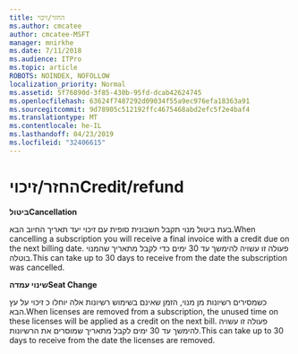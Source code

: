 ```yaml
---
title: החזר/זיכוי
ms.author: cmcatee
author: cmcatee-MSFT
manager: mnirkhe
ms.date: 7/11/2018
ms.audience: ITPro
ms.topic: article
ROBOTS: NOINDEX, NOFOLLOW
localization_priority: Normal
ms.assetid: 5f76890d-3f85-430b-95fd-dcab42624745
ms.openlocfilehash: 63624f7487292d09034f55a9ec976efa18363a91
ms.sourcegitcommit: 9d78905c512192ffc4675468abd2efc5f2e4baf4
ms.translationtype: MT
ms.contentlocale: he-IL
ms.lasthandoff: 04/23/2019
ms.locfileid: "32406615"
---
```

# <a name="creditrefund"></a><span data-ttu-id="468c8-102">החזר/זיכוי</span><span class="sxs-lookup"><span data-stu-id="468c8-102">Credit/refund</span></span>

 <span data-ttu-id="468c8-103">**ביטול**</span><span class="sxs-lookup"><span data-stu-id="468c8-103">**Cancellation**</span></span>
  
<span data-ttu-id="468c8-104">בעת ביטול מנוי תקבל חשבונית סופית עם זיכוי יעד תאריך החיוב הבא.</span><span class="sxs-lookup"><span data-stu-id="468c8-104">When cancelling a subscription you will receive a final invoice with a credit due on the next billing date.</span></span> <span data-ttu-id="468c8-105">פעולה זו עשויה להימשך עד 30 ימים כדי לקבל מתאריך שהמנוי בוטלה.</span><span class="sxs-lookup"><span data-stu-id="468c8-105">This can take up to 30 days to receive from the date the subscription was cancelled.</span></span>
  
 <span data-ttu-id="468c8-106">**שינוי עמדה**</span><span class="sxs-lookup"><span data-stu-id="468c8-106">**Seat Change**</span></span>
  
<span data-ttu-id="468c8-107">כשמסירים רשיונות מן מנוי, הזמן שאינם בשימוש רשיונות אלה יוחלו כ זיכוי על עץ הבא.</span><span class="sxs-lookup"><span data-stu-id="468c8-107">When licenses are removed from a subscription, the unused time on these licenses will be applied as a credit on the next bill.</span></span> <span data-ttu-id="468c8-108">פעולה זו עשויה להימשך עד 30 ימים לקבל מתאריך שמוסרים את הרשיונות.</span><span class="sxs-lookup"><span data-stu-id="468c8-108">This can take up to 30 days to receive from the date the licenses are removed.</span></span>
  

